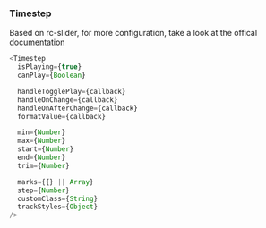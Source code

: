 ### Timestep

Based on rc-slider, for more configuration, take a look at the offical [documentation](http://react-component.github.io/slider/)

```js
<Timestep
  isPlaying={true}
  canPlay={Boolean}

  handleTogglePlay={callback}
  handleOnChange={callback}
  handleOnAfterChange={callback}
  formatValue={callback}

  min={Number}
  max={Number}
  start={Number}
  end={Number}
  trim={Number}

  marks={{} || Array}
  step={Number}
  customClass={String}
  trackStyles={Object}
/>
```
